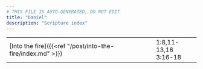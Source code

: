 ```yaml
---
# THIS FILE IS AUTO-GENERATED, DO NOT EDIT
title: "Daniel"
description: "Scripture index"
---
```


| | |
| --- | --- |
| [Into the fire]({{<ref "/post/into-the-fire/index.md" >}}) | 1:8,11-13,16 <br/> 3:16-18 |
